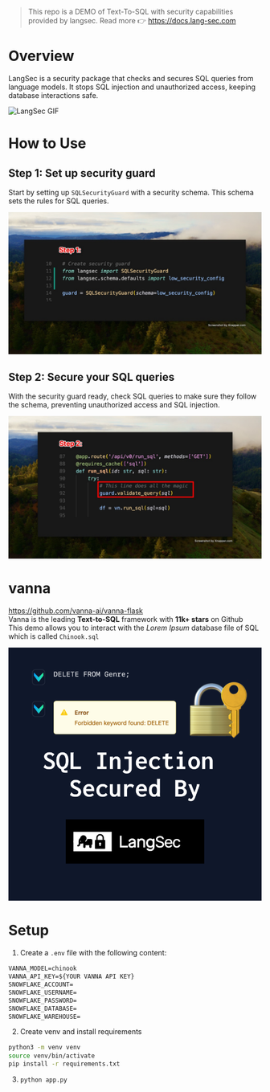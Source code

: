 > This repo is a DEMO of Text-To-SQL with security capabilities provided by langsec. Read more 👉 [https://docs.lang-sec.com ](https://docs.lang-sec.com/quick-start/)  

# Overview

LangSec is a security package that checks and secures SQL queries from language models. It stops SQL injection and unauthorized access, keeping database interactions safe.

![LangSec GIF](assets/langsecgif.gif)

# How to Use

## Step 1: Set up security guard

Start by setting up `SQLSecurityGuard` with a security schema. This schema sets the rules for SQL queries.

![Step 1](assets/Step1.jpg)

## Step 2: Secure your SQL queries

With the security guard ready, check SQL queries to make sure they follow the schema, preventing unauthorized access and SQL injection.

![Step 2](assets/Step2.jpg)

# vanna
https://github.com/vanna-ai/vanna-flask  
Vanna is the leading **Text-to-SQL** framework with **11k+ stars** on Github  
This demo allows you to interact with the *Lorem Ipsum* database file of SQL which is called `Chinook.sql` 

![SQL Secured](assets/SQLSecured.png)

# Setup
1. Create a `.env` file with the following content:  

```
VANNA_MODEL=chinook
VANNA_API_KEY=${YOUR VANNA API KEY}
SNOWFLAKE_ACCOUNT=
SNOWFLAKE_USERNAME=
SNOWFLAKE_PASSWORD=
SNOWFLAKE_DATABASE=
SNOWFLAKE_WAREHOUSE=
```

2. Create venv and install requirements
```bash
python3 -m venv venv
source venv/bin/activate
pip install -r requirements.txt
```

3. `python app.py`
